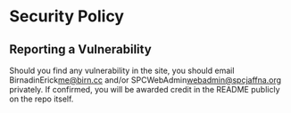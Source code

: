 # Security Policy

## Reporting a Vulnerability

Should you find any vulnerability in the site, you should email BirnadinErick<me@birn.cc>
and/or SPCWebAdmin<webadmin@spcjaffna.org> privately. If confirmed, you will be awarded
credit in the README publicly on the repo itself.

